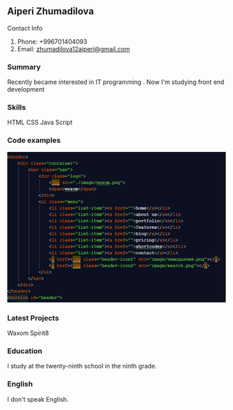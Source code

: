## Aiperi Zhumadilova
Contact Info 
1. Phone: +996701404093 
2. Email: zhumadilova12aiperi@gmail.com
### Summary
Recently became interested in IT programming . 
Now I'm studying front end development
### Skills
HTML
CSS
Java Script
### Code examples
![Image ](html.PNG)
### Latest Projects
Waxom
Spirit8
### Education 
I study at the twenty-ninth school in the ninth grade.
### English
I don't speak English.



